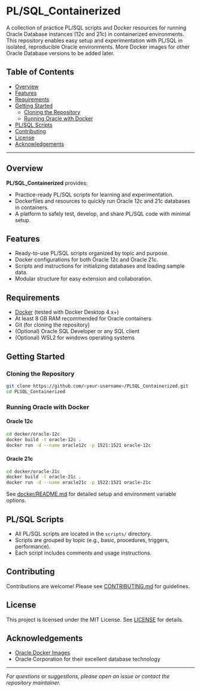 # PL/SQL_Containerized

A collection of practice PL/SQL scripts and Docker resources for running Oracle Database instances (12c and 21c) in containerized environments. This repository enables easy setup and experimentation with PL/SQL in isolated, reproducible Oracle environments. More Docker images for other Oracle Database versions to be added later.

## Table of Contents

- [Overview](#overview)
- [Features](#features)
- [Requirements](#requirements)
- [Getting Started](#getting-started)
  - [Cloning the Repository](#cloning-the-repository)
  - [Running Oracle with Docker](#running-oracle-with-docker)
- [PL/SQL Scripts](#plsql-scripts)
- [Contributing](#contributing)
- [License](#license)
- [Acknowledgements](#acknowledgements)

---

## Overview

**PL/SQL_Containerized** provides:
- Practice-ready PL/SQL scripts for learning and experimentation.
- Dockerfiles and resources to quickly run Oracle 12c and 21c databases in containers.
- A platform to safely test, develop, and share PL/SQL code with minimal setup.

## Features

- Ready-to-use PL/SQL scripts organized by topic and purpose.
- Docker configurations for both Oracle 12c and Oracle 21c.
- Scripts and instructions for initializing databases and loading sample data.
- Modular structure for easy extension and collaboration.

## Requirements

- [Docker](https://www.docker.com/) (tested with Docker Desktop 4.x+)
- At least 8 GB RAM recommended for Oracle containers
- Git (for cloning the repository)
- (Optional) Oracle SQL Developer or any SQL client
- (Optional) WSL2 for windows operating systems

## Getting Started

### Cloning the Repository

```bash
git clone https://github.com/<your-username>/PLSQL_Containerized.git
cd PLSQL_Containerized
```

### Running Oracle with Docker

#### Oracle 12c

```bash
cd docker/oracle-12c
docker build -t oracle-12c .
docker run -d --name oracle12c -p 1521:1521 oracle-12c
```

#### Oracle 21c

```bash
cd docker/oracle-21c
docker build -t oracle-21c .
docker run -d --name oracle21c -p 1522:1521 oracle-21c
```

See [docker/README.md](docker/README.md) for detailed setup and environment variable options.

## PL/SQL Scripts

- All PL/SQL scripts are located in the `scripts/` directory.
- Scripts are grouped by topic (e.g., basic, procedures, triggers, performance).
- Each script includes comments and usage instructions.

## Contributing

Contributions are welcome! Please see [CONTRIBUTING.md](CONTRIBUTING.md) for guidelines.

## License

This project is licensed under the MIT License. See [LICENSE](LICENSE) for details.

## Acknowledgements

- [Oracle Docker Images](https://github.com/oracle/docker-images)
- Oracle Corporation for their excellent database technology

---

*For questions or suggestions, please open an issue or contact the repository maintainer.*
